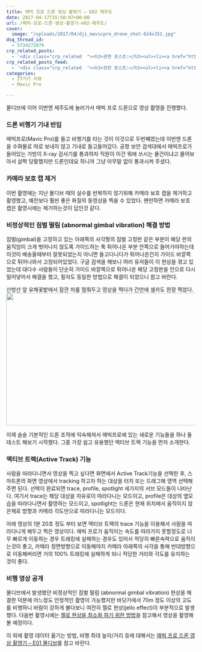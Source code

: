 ```yaml
---
title: 매빅 프로 드론 영상 촬영기 – E02 제주도
date: 2017-04-17T15:50:07+00:00
url: /매빅-프로-드론-영상-촬영기-e02-제주도/
cover:
  image: "/uploads/2017/04/dji_mavicpro_drone_shot-624x351.jpg"
dsq_thread_id:
  - 5734272079
crp_related_posts:
  - '<div class="crp_related  "><h3>관련 포스트:</h3><ul><li><a href="https://www.letmecompile.com/verify-domain-setting-changes/"     class="post-701"><span class="crp_title">도메인 설정 변경 확인 명령어</span></a></li><li><a href="https://www.letmecompile.com/shotcut-linux-server-video-generation/"     class="post-753"><span class="crp_title">Shotcut을 이용하여 리눅스 서버에서 템플릿 기반의 동영상 만들기</span></a></li><li><a href="https://www.letmecompile.com/mac-app-recommendation-for-developer/"     class="post-836"><span class="crp_title">개발자를 위한 필수 맥 앱(Mac App) 10선</span></a></li><li><a href="https://www.letmecompile.com/api-auth-jwt-jwk-explained/"     class="post-800"><span class="crp_title">API 서버 인증을 위한 JWT와 JWK 이해하기</span></a></li><li><a href="https://www.letmecompile.com/ubuntu-jvm-segmetation-fault-kernel-update/"     class="post-732"><span class="crp_title">우분투 JVM Segmetation Fault 버그 해결 및 커널 업데이트 방법</span></a></li></ul><div class="crp_clear"></div></div>'
crp_related_posts_feed:
  - '<div class="crp_related  "><h3>관련 포스트:</h3><ul><li><a href="https://www.letmecompile.com/verify-domain-setting-changes/"     class="post-701"><span class="crp_title">도메인 설정 변경 확인 명령어</span></a></li><li><a href="https://www.letmecompile.com/shotcut-linux-server-video-generation/"     class="post-753"><span class="crp_title">Shotcut을 이용하여 리눅스 서버에서 템플릿 기반의 동영상 만들기</span></a></li><li><a href="https://www.letmecompile.com/mac-app-recommendation-for-developer/"     class="post-836"><span class="crp_title">개발자를 위한 필수 맥 앱(Mac App) 10선</span></a></li><li><a href="https://www.letmecompile.com/api-auth-jwt-jwk-explained/"     class="post-800"><span class="crp_title">API 서버 인증을 위한 JWT와 JWK 이해하기</span></a></li><li><a href="https://www.letmecompile.com/ubuntu-jvm-segmetation-fault-kernel-update/"     class="post-732"><span class="crp_title">우분투 JVM Segmetation Fault 버그 해결 및 커널 업데이트 방법</span></a></li></ul><div class="crp_clear"></div></div>'
categories:
  - IT기기 리뷰
  - Mavic Pro

---
```

몰디브에 이어 이번엔 제주도에 놀러가서 매빅 프로 드론으로 영상 촬영을 진행했다.

### 드론 비행기 기내 반입

매빅프로(Mavic Pro)를 들고 비행기를 타는 것이 이것으로 두번째였는데 이번엔 드론을 수화물로 따로 보내지 않고 기내로 들고들어갔다. 공항 보안 검색대에서 매빅프로가 들어있는 가방이 X-ray 검사기를 통과하자 직원이 이건 뭐에 쓰시는 물건이냐고 물어보아서 살짝 당황했지만 드론인데요 하니까 그냥 아무말 없이 통과시켜 주셨다.

### 카메라 보호 캡 제거

이번 촬영에는 지난 몰디브 때의 실수를 반복하지 않기위해 카메라 보호 캡을 제거하고 촬영했고, 예전보다 훨씬 좋은 화질의 동영상을 찍을 수 있었다. 왠만하면 카메라 보호 캡은 촬영시에는 제거하는것이 답인것 같다.

### 비정상적인 짐벌 떨림 (abnormal gimbal vibration) 해결 방법

짐벌(gimbal)을 고정하고 있는 아래쪽의 사각형의 짐벌 고정판 같은 부분이 해당 판의 움직임이 크게 벗어나지 않도록 가이드하는 툭 튀어나온 부분 안쪽으로 들어가야하는데 이것이 배송올때부터 잘못되었는지 아니면 들고다니다가 튀어나온건지 가이드 바깥쪽으로 튀어나와서 고정되어있었다. 구글 검색을 해보니 여러 유저들이 이 현상을 겪고 있었는데 대다수 사람들이 단순히 가이드 바깥쪽으로 튀어나온 해당 고정판을 안으로 다시 밀어넣어서 해결을 했고, 필자도 동일한 방법으로 해결이 되었으니 참고 바란다.

산방산 앞 유채꽃밭에서 잠깐 차를 멈춰두고 영상을 찍다가 간만에 셀카도 한장 찍었다.  
[<img loading="lazy" src="/uploads/2017/04/dji_mavicpro_drone_shot-1024x576.jpg" alt="" width="625" height="352" class="alignnone size-large wp-image-656" srcset="/uploads/2017/04/dji_mavicpro_drone_shot-1024x576.jpg 1024w, /uploads/2017/04/dji_mavicpro_drone_shot-300x169.jpg 300w, /uploads/2017/04/dji_mavicpro_drone_shot-768x432.jpg 768w, /uploads/2017/04/dji_mavicpro_drone_shot-624x351.jpg 624w, /uploads/2017/04/dji_mavicpro_drone_shot.jpg 1600w" sizes="(max-width: 625px) 100vw, 625px" />][1]

이제 슬슬 기본적인 드론 조작에 익숙해져서 매빅프로에 있는 새로운 기능들을 하나 둘 테스트 해보기 시작했다. 그중 가장 쉽고 유용했던 액티브 트랙 기능을 먼저 소개한다.

### 액티브 트랙(Active Track) 기능

사람을 따라다니면서 영상을 찍고 싶다면 화면에서 Active Track기능을 선택한 후, 스마트폰의 화면 영상에서 tracking 하고자 하는 대상을 터치 또는 드래그해 영역 선택해주면 된다. 선택이 완료되면 trace, profile, spotlight 세가지의 서브 모드들이 나타난다. 여기서 trace는 해당 대상을 자유로이 따라다니는 모드이고, profile은 대상의 옆모습을 따라다니면서 촬영하는 모드이고, spotlight는 드론은 현재 위치에서 움직이지 않은채로 방향과 카메라 각도만으로 따라다니는 모드이다.

아래 영상의 1분 20초 정도 부터 보면 액티브 트랙의 trace 기능을 이용해서 사람을 따라다니게 해두고 찍은 영상이다. 매빅 프로가 움직이는 속도를 따라가지 못할정도로 너무 빠르게 이동하는 경우 트래킹에 실패하는 경우도 있어서 적당히 빠른속력으로 움직이는것이 좋고, 카메라 정면방향으로 이동해야지 카메라 아래쪽의 사각을 통해 반대방향으로 이동해버리면 거의 100% 트래킹에 실패하게 되니 적당한 거리와 각도를 유지하는 것이 좋다.



### 비행 영상 공개

몰디브에서 발생했던 비정상적인 짐벌 떨림 (abnormal gimbal vibration) 현상을 해결한 덕분에 어느정도 안정적인 촬영이 가능했지만 바닷가에서 70m 정도 이상의 고도를 비행하니 바람이 강하게 불다보니 여전히 젤로 현상(jello effect)이 부분적으로 발생했다. 다음번 촬영시에는 [젤로 현상을 최소화 하기 위한 방법][2]을 참고해서 영상을 촬영해 볼 예정이다.



이 외에 촬영 데이터 옮기는 방법, 비행 최대 높이/거리 등에 대해서는 [매빅 프로 드론 영상 촬영기 &#8211; E01 몰디브][3]를 참고 바란다.

 [1]: /uploads/2017/04/dji_mavicpro_drone_shot.jpg
 [2]: http://www.dronestarting.com/jelloeffect
 [3]: /매빅-프로-드론-영상-촬영기-e01-몰디브
